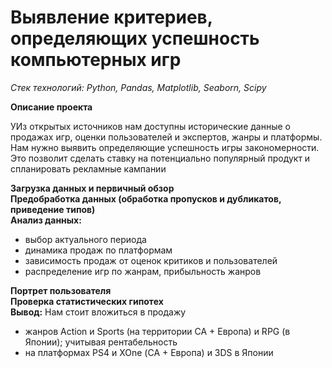 # **Выявление критериев, определяющих успешность компьютерных игр**

_Стек технологий: Python, Pandas, Matplotlib, Seaborn, Scipy_

**Описание проекта**

УИз открытых источников нам доступны исторические данные о продажах игр, оценки пользователей и экспертов, жанры и платформы. Нам нужно выявить определяющие успешность игры закономерности. Это позволит сделать ставку на потенциально популярный продукт и спланировать рекламные кампании

**Загрузка данных и первичный обзор**  
**Предобработка данных (обработка пропусков и дубликатов, приведение типов)**  
**Анализ данных:**
- выбор актуального периода 
- динамика продаж по платформам
- зависимость продаж от оценок критиков и пользователей
- распределение игр по жанрам, прибыльность жанров  

**Портрет пользователя**  
**Проверка статистических гипотех**  
**Вывод:** Нам стоит вложиться в продажу 
- жанров Action и Sports (на территории СА + Европа) и RPG (в Японии); учитывая рентабельность
- на платформах PS4 и XOne (СА + Европа) и 3DS в Японии
